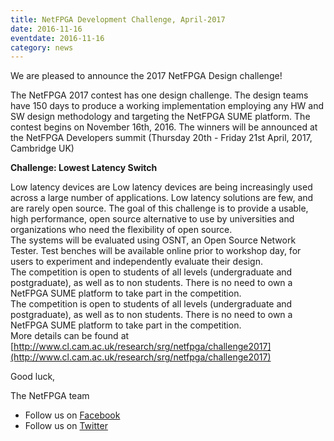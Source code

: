 ```yaml
---
title: NetFPGA Development Challenge, April-2017
date: 2016-11-16
eventdate: 2016-11-16
category: news
---
```


We are pleased to announce the 2017 NetFPGA Design challenge!

The NetFPGA 2017 contest has one design challenge. The design teams have 150 days to produce a working implementation employing any HW and SW design methodology and targeting the NetFPGA SUME platform. The contest begins on November 16th, 2016. The winners will be announced at the NetFPGA Developers summit (Thursday 20th - Friday 21st April, 2017, Cambridge UK)

**Challenge: Lowest Latency Switch**

Low latency devices are Low latency devices are being increasingly used across a large number of applications. Low latency solutions are few, and are rarely open source. The goal of this challenge is to provide a usable, high performance, open source alternative to use by universities and organizations who need the flexibility of open source.
<br>
The systems will be evaluated using OSNT, an Open Source Network Tester. Test benches will be available online prior to workshop day, for users to experiment and independently evaluate their design.
<br>
The competition is open to students of all levels (undergraduate and postgraduate), as well as to non students. There is no need to own a NetFPGA SUME platform to take part in the competition.
<br>
The competition is open to students of all levels (undergraduate and postgraduate), as well as to non students. There is no need to own a NetFPGA SUME platform to take part in the competition.
<br>
More details can be found at [http://www.cl.cam.ac.uk/research/srg/netfpga/challenge2017](http://www.cl.cam.ac.uk/research/srg/netfpga/challenge2017)

Good luck,

The NetFPGA team

<ul>
  <li>Follow us on <a href="https://www.facebook.com/netfpga/" target="_blank">Facebook</a></li>
  <li>Follow us on <a href="https://twitter.com/netfpga" target="_blank">Twitter</a></li>
</ul>
